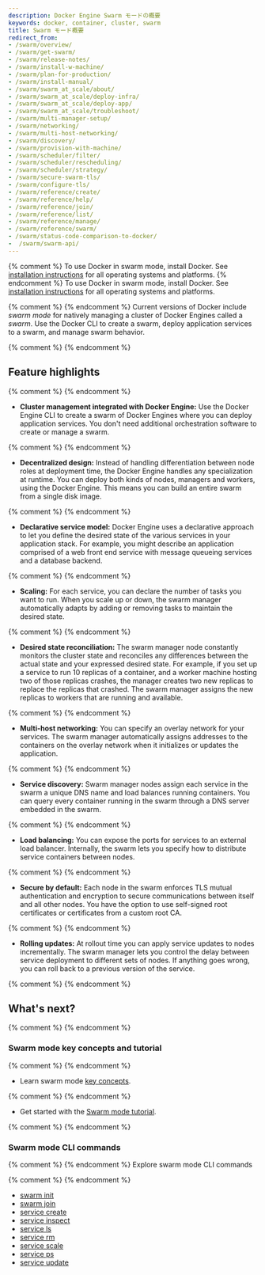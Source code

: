 ```yaml
---
description: Docker Engine Swarm モードの概要
keywords: docker, container, cluster, swarm
title: Swarm モード概要
redirect_from:
- /swarm/overview/
- /swarm/get-swarm/
- /swarm/release-notes/
- /swarm/install-w-machine/
- /swarm/plan-for-production/
- /swarm/install-manual/
- /swarm/swarm_at_scale/about/
- /swarm/swarm_at_scale/deploy-infra/
- /swarm/swarm_at_scale/deploy-app/
- /swarm/swarm_at_scale/troubleshoot/
- /swarm/multi-manager-setup/
- /swarm/networking/
- /swarm/multi-host-networking/
- /swarm/discovery/
- /swarm/provision-with-machine/
- /swarm/scheduler/filter/
- /swarm/scheduler/rescheduling/
- /swarm/scheduler/strategy/
- /swarm/secure-swarm-tls/
- /swarm/configure-tls/
- /swarm/reference/create/
- /swarm/reference/help/
- /swarm/reference/join/
- /swarm/reference/list/
- /swarm/reference/manage/
- /swarm/reference/swarm/
- /swarm/status-code-comparison-to-docker/
-  /swarm/swarm-api/
---
```


{% comment %}
To use Docker in swarm mode, install Docker. See
[installation instructions](../../get-docker.md) for all operating systems and platforms.
{% endcomment %}
To use Docker in swarm mode, install Docker. See
[installation instructions](../../get-docker.md) for all operating systems and platforms.

{% comment %}
{% endcomment %}
Current versions of Docker include *swarm mode* for natively managing a cluster
of Docker Engines called a *swarm*. Use the Docker CLI to create a swarm, deploy
application services to a swarm, and manage swarm behavior.

{% comment %}
{% endcomment %}
## Feature highlights

{% comment %}
{% endcomment %}
* **Cluster management integrated with Docker Engine:** Use the Docker Engine
CLI to create a swarm of Docker Engines where you can deploy application
services. You don't need additional orchestration software to create or manage
a swarm.

{% comment %}
{% endcomment %}
* **Decentralized design:** Instead of handling differentiation between node
roles at deployment time, the Docker Engine handles any specialization at
runtime. You can deploy both kinds of nodes, managers and workers, using the
Docker Engine. This means you can build an entire swarm from a single disk
image.

{% comment %}
{% endcomment %}
* **Declarative service model:** Docker Engine uses a declarative approach to
let you define the desired state of the various services in your application
stack. For example, you might describe an application comprised of a web front
end service with message queueing services and a database backend.

{% comment %}
{% endcomment %}
* **Scaling:** For each service, you can declare the number of tasks you want to
run. When you scale up or down, the swarm manager automatically adapts by
adding or removing tasks to maintain the desired state.

{% comment %}
{% endcomment %}
* **Desired state reconciliation:** The swarm manager node constantly monitors
the cluster state and reconciles any differences between the actual state and your
expressed desired state. For example, if you set up a service to run 10
replicas of a container, and a worker machine hosting two of those replicas
crashes, the manager creates two new replicas to replace the replicas that
crashed. The swarm manager assigns the new replicas to workers that are
running and available.

{% comment %}
{% endcomment %}
* **Multi-host networking:** You can specify an overlay network for your
services. The swarm manager automatically assigns addresses to the containers
on the overlay network when it initializes or updates the application.

{% comment %}
{% endcomment %}
* **Service discovery:** Swarm manager nodes assign each service in the swarm a
unique DNS name and load balances running containers. You can query every
container running in the swarm through a DNS server embedded in the swarm.

{% comment %}
{% endcomment %}
* **Load balancing:** You can expose the ports for services to an
external load balancer. Internally, the swarm lets you specify how to distribute
service containers between nodes.

{% comment %}
{% endcomment %}
* **Secure by default:** Each node in the swarm enforces TLS mutual
authentication and encryption to secure communications between itself and all
other nodes. You have the option to use self-signed root certificates or
certificates from a custom root CA.

{% comment %}
{% endcomment %}
* **Rolling updates:** At rollout time you can apply service updates to nodes
incrementally. The swarm manager lets you control the delay between service
deployment to different sets of nodes. If anything goes wrong, you can
roll back to a previous version of the service.

{% comment %}
{% endcomment %}
## What's next?

{% comment %}
{% endcomment %}
### Swarm mode key concepts and tutorial

{% comment %}
{% endcomment %}
* Learn swarm mode [key concepts](key-concepts.md).

{% comment %}
{% endcomment %}
* Get started with the [Swarm mode tutorial](swarm-tutorial/index.md).

{% comment %}
{% endcomment %}
### Swarm mode CLI commands

{% comment %}
{% endcomment %}
Explore swarm mode CLI commands

{% comment %}
{% endcomment %}
* [swarm init](../reference/commandline/swarm_init.md)
* [swarm join](../reference/commandline/swarm_join.md)
* [service create](../reference/commandline/service_create.md)
* [service inspect](../reference/commandline/service_inspect.md)
* [service ls](../reference/commandline/service_ls.md)
* [service rm](../reference/commandline/service_rm.md)
* [service scale](../reference/commandline/service_scale.md)
* [service ps](../reference/commandline/service_ps.md)
* [service update](../reference/commandline/service_update.md)
